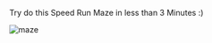 Try do this Speed Run Maze in less than 3 Minutes :)

![maze](https://user-images.githubusercontent.com/113292868/236808608-ed0e0b5e-6c18-47b0-9bc5-19312b6692c6.png)
